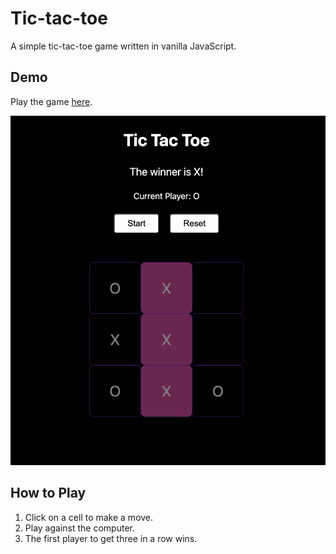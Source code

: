 # Tic-tac-toe

A simple tic-tac-toe game written in vanilla JavaScript.

## Demo

Play the game [here](https://tic-tac-toe-by-shalki.netlify.app/).

![tic-tac-toe](./assets/tic-tac-toe.png)

## How to Play

1. Click on a cell to make a move.
2. Play against the computer.
3. The first player to get three in a row wins.

